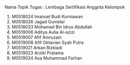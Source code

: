 Nama Topik Tugas : Lembaga Sertifikasi
Anggota Kelompok

1. M0518024 Imanuel Budi Kurniawan
2. M0518026 Jagad Gumelar
3. M0518033 Mohamad Bin Idrus Abdullah
4. M0519006 Aditya Aulia Al-azizi
5. M0519007 Afif Amruzain
6. M0519008 Afif Oktavian Syah Putra
7. M0519021 Arkan Rizkiadi
8. M0519023 Arziki Pratama
9. M0519024 Asa Muhammad Farhan
